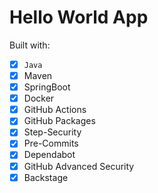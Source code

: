 # Hello World App

Built with:

- [x] `Java`
- [x] Maven
- [x] SpringBoot
- [x] Docker
- [x] GitHub Actions
- [x] GitHub Packages
- [x] Step-Security
- [x] Pre-Commits
- [x] Dependabot
- [x] GitHub Advanced Security
- [x] Backstage
